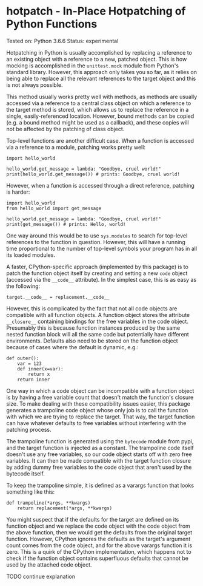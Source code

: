 hotpatch - In-Place Hotpatching of Python Functions
========

Tested on: Python 3.6.6
Status: experimental

Hotpatching in Python is usually accomplished by replacing
a reference to an existing object with a reference to a
new, patched object. This is how mocking is accomplished
in the `unittest.mock` module from Python's
standard library. However, this approach only takes you
so far, as it relies on being able to replace all the
relevant references to the target object and this is not
always possible.

This method usually works pretty well with methods, as
methods are usually accessed via a reference to a central
class object on which a reference to the target method is
stored, which allows us to replace the reference in a single,
easily-referenced location. However, bound methods can be
copied (e.g. a bound method might be used as a callback),
and these copies will not be affected by the patching of
class object.

Top-level functions are another difficult case. When
a function is accessed via a reference to a module, patching
works pretty well:

```
import hello_world

hello_world.get_message = lambda: "Goodbye, cruel world!"
print(hello_world.get_message()) # prints: Goodbye, cruel world!
```

However, when a function is accessed through a direct
reference, patching is harder:

```
import hello_world
from hello_world import get_message

hello_world.get_message = lambda: "Goodbye, cruel world!"
print(get_message()) # prints: Hello, world!
```

One way around this would be to use `sys.modules` to search
for top-level references to the function in question. However,
this will have a running time proportional to the number of
top-level symbols your program has in all its loaded modules.

A faster, CPython-specific approach (implemented by this
package) is to patch the function object itself by creating
and setting a new `code` object (accessed via the `__code__`
attribute). In the simplest case, this is as easy as the
following:

```
target.__code__ = replacement.__code__
```

However, this is complicated by the fact that not all
code objects are compatible with all function objects.
A function object stores the attribute `__closure__`
containing bindings for the free variables in the
code object. Presumably this is because function
instances produced by the same nested function block
will all the same code but potentially have different
environments. Defaults also need to be stored on the
function object because of cases where the default
is dynamic, e.g.:

```
def outer():
    var = 123
    def inner(x=var):
        return x
    return inner
```

One way in which a code object can be incompatible
with a function object is by having a free variable
count that doesn't match the function's closure
size. To make dealing with these compatibility
issues easier, this package generates a trampoline
code object whose only job is to call the function
with which we are trying to replace the target.
That way, the target function can have whatever
defaults to free variables without interfering
with the patching process.

The trampoline function is generated using the
`bytecode` module from pypi, and the target
function is injected as a constant. The trampoline
code itself doesn't use any free variables, so
our code object starts off with zero free variables.
It can then be made compatible with the target
function closure by adding dummy free variables
to the code object that aren't used by the
bytecode itself.

To keep the trampoline simple, it is defined
as a varargs function that looks something
like this:

```
def trampoline(*args, **kwargs)
    return replacement(*args, **kwargs)
```

You might suspect that if the defaults for the
target are defined on its function object and we
replace the code object with the code object
from the above function, then we would get the
defaults from the original target function.
However, CPython ignores the defaults as the
target's argument count comes from the code
object, and for the above varargs function it
is zero. This is a quirk of the CPython
implementation, which happens not to check if
the function object contains superfluous defaults
that cannot be used by the attached code object.

TODO continue explanation
